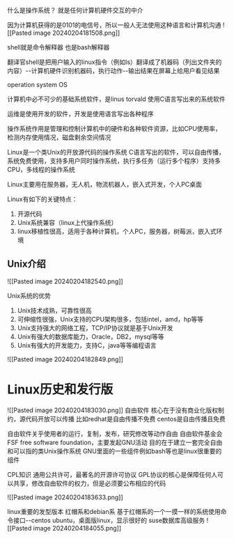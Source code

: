 什么是操作系统？
就是任何计算机硬件交互的中介

因为计算机获得的是0101的电信号，所以一般人无法使用这种语言和计算机沟通
![[Pasted image 20240204181508.png]]

shell就是命令解释器
也是bash解释器

翻译官shell是把用户输入的linux指令（例如ls）翻译成了机器码（列出文件夹的内容）--计算机硬件识别机器码，执行动作--输出结果在屏幕上给用户看见结果

operation system OS

计算机中必不可少的基础系统软件，是linus torvald 使用C语言写出来的系统软件

运维是使用开发的软件，开发是使用语言写出各种程序

操作系统作用是管理和控制计算机中的硬件和各种软件资源，比如CPU使用率，检测内存使用情况，磁盘剩余空间情况

Linux是一个类Unix的开放源代码的操作系统
C语言写出的软件，可以自由传播，系统免费使用，支持多用户同时操作系统，执行多任务（运行多个程序）支持多CPU，多线程的操作系统

Linux主要用在服务器，无人机，物流机器人，嵌入式开发，个人PC桌面

Linux有如下的关键特点：
1. 开源代码
2. Unix系统兼容（linux上代操作系统）
3. linux移植性很高，适用于各种计算机，个人PC，服务器，树莓派，嵌入式环境


## Unix介绍

![[Pasted image 20240204182540.png]]

Unix系统的优势
1. Unix技术成熟，可靠性很高
2. 可伸缩性很强，Unix支持的CPU架构很多，包括intel，amd，hp等等
3. Unix支持强大的网络工程，TCP/IP协议就是基于Unix开发
4. Unix有强大的数据库能力，Oracle，DB2，mysql等等
5. Unix有强大的开发能力，支持C，java等等编程语言

![[Pasted image 20240204182849.png]]

# Linux历史和发行版

![[Pasted image 20240204183030.png]]
自由软件
核心在于没有商业化版权制约，源代码开放可以传播
比如redhat是自由传播不免费
centos是自由传播且免费

自由软件关乎使用者的运行，复制，发布，研究修改等动作自由
自由软件基金会FSF
free software foundation，主要发起GNU活动
目的在于建立一套完全自由和可以指的类Unix操作系统
GNU里面的一些组件例如bash等也是linux很重要的组件

CPL知识
通用公共许可，最著名的开源许可协议
GPL协议的核心是保障任何人可以共享，修改自由软件的权力，但是必须要公布相应的代码

![[Pasted image 20240204183633.png]]

linux重要的发型版本
红帽系和debian系
基于红帽系的一个一摸一样的系统使用命令接口--centos
ubuntu，桌面版linux，显示很好的
suse数据库高级服务
![[Pasted image 20240204184055.png]]

